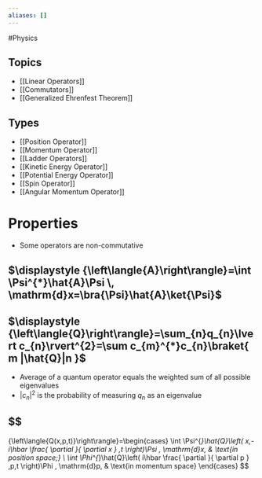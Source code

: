 ```yaml
---
aliases: []
---
```

#Physics 
## Topics
* [[Linear Operators]]
* [[Commutators]]
* [[Generalized Ehrenfest Theorem]]
## Types
* [[Position Operator]]
* [[Momentum Operator]]
* [[Ladder Operators]]
* [[Kinetic Energy Operator]]
* [[Potential Energy Operator]]
* [[Spin Operator]]
* [[Angular Momentum Operator]]
# Properties
* Some operators are non-commutative
## $\displaystyle {\left\langle{A}\right\rangle}=\int \Psi^{*}\hat{A}\Psi \, \mathrm{d}x=\bra{\Psi}\hat{A}\ket{\Psi}$
## $\displaystyle {\left\langle{Q}\right\rangle}=\sum_{n}q_{n}\lvert c_{n}\rvert^{2}=\sum c_{m}^{*}c_{n}\braket{ m |\hat{Q}|n  }$
* Average of a quantum operator equals the weighted sum of all possible eigenvalues
* $\displaystyle \lvert c_{n}\rvert^{2}$ is the probability of measuring $\displaystyle q_{n}$ as an eigenvalue
## $$
{\left\langle{Q(x,p,t)}\right\rangle}=\begin{cases}
\int \Psi^{*}\hat{Q}\left( x,-i\hbar \frac{ \partial  }{ \partial x } ,t \right)\Psi \, \mathrm{d}x, & \text{in position space;}  \\
\int \Phi^{*}\hat{Q}\left( i\hbar \frac{ \partial  }{ \partial p } ,p,t \right)\Phi \, \mathrm{d}p, & \text{in momentum space}
\end{cases}
$$